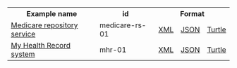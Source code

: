 <table class="list" width="100%">            
   <tr>
     <th>Example name</th>
     <th>id</th>
     <th colspan="3">Format</th>
   </tr>
   <tr>
      <td><a href="Device-medicare-rs-01.html">Medicare repository service</a></td>
      <td>medicare-rs-01</td>
      <td><a href="Device-medicare-rs-01.xml.html">XML</a></td>
      <td><a href="Device-medicare-rs-01.json.html">JSON</a></td>
      <td><a href="Device-medicare-rs-01.ttl.html">Turtle</a></td>
   </tr>  
   <tr>
      <td><a href="Device-mhr-01.html">My Health Record system</a></td>
      <td>mhr-01</td>
      <td><a href="Device-mhr-01.xml.html">XML</a></td>
      <td><a href="Device-mhr-01.json.html">JSON</a></td>
      <td><a href="Device-mhr-01.ttl.html">Turtle</a></td>
   </tr>  
</table>